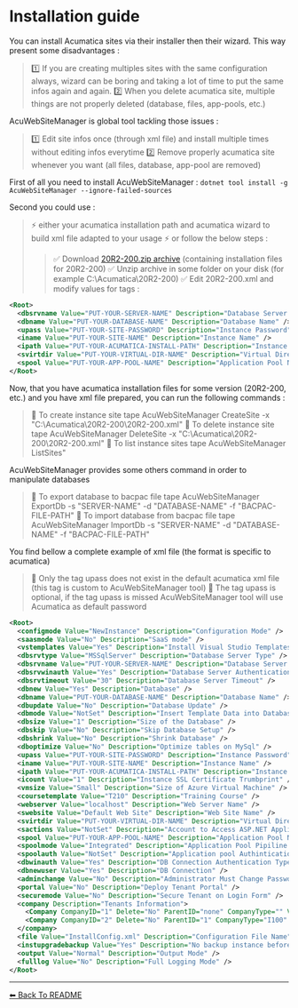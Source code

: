 ﻿# Installation guide

You can install Acumatica sites via their installer then their wizard. This way present some disadvantages :
>
> :one: If you are creating multiples sites with the same configuration always, wizard can be boring and taking a lot of time to put the same infos again and again.
> :two: When you delete acumatica site, multiple things are not properly deleted (database, files, app-pools, etc.)
>

AcuWebSiteManager is global tool tackling those issues :
>
> :one: Edit site infos once (through xml file) and install multiple times without editing infos everytime
> :two: Remove properly acumatica site whenever you want (all files, database, app-pool are removed)
>

First of all you need to install AcuWebSiteManager : `dotnet tool install -g AcuWebSiteManager --ignore-failed-sources`
>
Second you could use :
>
> :zap: either your acumatica installation path and acumatica wizard to build xml file adapted to your usage
> :zap: or follow the below steps :
>
>> :white_check_mark: Download [20R2-200.zip archive](https://dev.azure.com/aimenux/AcuDemos/_git/AcuAssets?path=%2FAssets%2F20R2-200.zip) (containing installation files for 20R2-200)
>> :white_check_mark: Unzip archive in some folder on your disk (for example C:\Acumatica\20R2-200)
>> :white_check_mark: Edit 20R2-200.xml and modify values for tags :

```xml
<Root>
  <dbsrvname Value="PUT-YOUR-SERVER-NAME" Description="Database Server Name" />
  <dbname Value="PUT-YOUR-DATABASE-NAME" Description="Database Name" />
  <upass Value="PUT-YOUR-SITE-PASSWORD" Description="Instance Password" />
  <iname Value="PUT-YOUR-SITE-NAME" Description="Instance Name" />
  <ipath Value="PUT-YOUR-ACUMATICA-INSTALL-PATH" Description="Instance Physical Files Path" />
  <svirtdir Value="PUT-YOUR-VIRTUAL-DIR-NAME" Description="Virtual Directory Name" />
  <spool Value="PUT-YOUR-APP-POOL-NAME" Description="Application Pool Name" />
</Root>
```

Now, that you have acumatica installation files for some version (20R2-200, etc.) and you have xml file prepared, you can run the following commands :
>
> :pushpin: To create instance site tape AcuWebSiteManager CreateSite -x "C:\Acumatica\20R2-200\20R2-200.xml"
> :pushpin: To delete instance site tape AcuWebSiteManager DeleteSite -x "C:\Acumatica\20R2-200\20R2-200.xml"
> :pushpin: To list instance sites tape AcuWebSiteManager ListSites"

AcuWebSiteManager provides some others command in order to manipulate databases
>
> :pushpin: To export database to bacpac file tape AcuWebSiteManager ExportDb -s "SERVER-NAME" -d "DATABASE-NAME" -f "BACPAC-FILE-PATH"
> :pushpin: To import database from bacpac file tape AcuWebSiteManager ImportDb -s "SERVER-NAME" -d "DATABASE-NAME" -f "BACPAC-FILE-PATH"

You find bellow a complete example of xml file (the format is specific to acumatica)
>
> :pushpin: Only the tag upass does not exist in the default acumatica xml file (this tag is custom to AcuWebSiteManager tool)
> :pushpin: The tag upass is optional, if the tag upass is missed AcuWebSiteManager tool will use Acumatica as default password

```xml
<Root>
  <configmode Value="NewInstance" Description="Configuration Mode" />
  <saasmode Value="No" Description="SaaS mode" />
  <vstemplates Value="Yes" Description="Install Visual Studio Templates" />
  <dbsrvtype Value="MSSqlServer" Description="Database Server Type" />
  <dbsrvname Value="PUT-YOUR-SERVER-NAME" Description="Database Server Name" />
  <dbsrvwinauth Value="Yes" Description="Database Server Authentication Type" />
  <dbsrvtimeout Value="30" Description="Database Server Timeout" />
  <dbnew Value="Yes" Description="Database" />
  <dbname Value="PUT-YOUR-DATABASE-NAME" Description="Database Name" />
  <dbupdate Value="No" Description="Database Update" />
  <dbmode Value="NotSet" Description="Insert Template Data into Database" />
  <dbsize Value="1" Description="Size of the Database" />
  <dbskip Value="No" Description="Skip Database Setup" />
  <dbshrink Value="No" Description="Shrink Database" />
  <dboptimize Value="No" Description="Optimize tables on MySql" />
  <upass Value="PUT-YOUR-SITE-PASSWORD" Description="Instance Password" />
  <iname Value="PUT-YOUR-SITE-NAME" Description="Instance Name" />
  <ipath Value="PUT-YOUR-ACUMATICA-INSTALL-PATH" Description="Instance Physical Files Path" />
  <icount Value="1" Description="Instance SSL Certificate Trumbprint" />
  <vmsize Value="Small" Description="Size of Azure Virtual Machine" />
  <coursetemplate Value="T210" Description="Training Course" />
  <webserver Value="localhost" Description="Web Server Name" />
  <swebsite Value="Default Web Site" Description="Web Site Name" />
  <svirtdir Value="PUT-YOUR-VIRTUAL-DIR-NAME" Description="Virtual Directory Name" />
  <sactions Value="NotSet" Description="Account to Access ASP.NET Application" />
  <spool Value="PUT-YOUR-APP-POOL-NAME" Description="Application Pool Name" />
  <spoolmode Value="Integrated" Description="Application Pool Pipiline Mode" />
  <spoolauth Value="NotSet" Description="Application pool Authintication type" />
  <dbwinauth Value="Yes" Description="DB Connection Authentication Type" />
  <dbnewuser Value="Yes" Description="DB Connection" />
  <adminchange Value="No" Description="Administrator Must Change Password" />
  <portal Value="No" Description="Deploy Tenant Portal" />
  <securemode Value="No" Description="Secure Tenant on Login Form" />
  <company Description="Tenants Information">
    <Company CompanyID="1" Delete="No" ParentID="none" CompanyType="" Visible="No" LoginName="" />
    <Company CompanyID="2" Delete="No" ParentID="1" CompanyType="I100" Visible="Yes" LoginName="Company" />
  </company>
  <file Value="InstallConfig.xml" Description="Configuration File Name" />
  <instupgradebackup Value="Yes" Description="No backup instance before upgrade" />
  <output Value="Normal" Description="Output Mode" />
  <fulllog Value="No" Description="Full Logging Mode" />
</Root>
```

---

<div style="display: flex; justify-content: space-between">
  <a href="./README.md"> ⬅ Back To README </a>
</div>